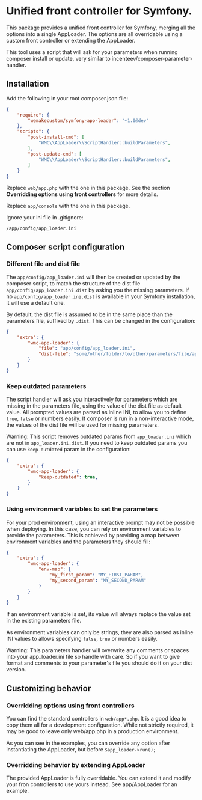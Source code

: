 # Unified front controller for Symfony.

This package provides a unified front controller for Symfony, merging all the
options into a single AppLoader. The options are all overridable using a custom
front controller or extending the AppLoader.

This tool uses a script that will ask for your parameters when running composer
install or update, very similar to incenteev/composer-parameter-handler.

## Installation

Add the following in your root composer.json file:

```json
{
    "require": {
        "wemakecustom/symfony-app-loader": "~1.0@dev"
    },
    "scripts": {
        "post-install-cmd": [
            "WMC\\AppLoader\\ScriptHandler::buildParameters",
        ],
        "post-update-cmd": [
            "WMC\\AppLoader\\ScriptHandler::buildParameters",
        ]
    }
}
```

Replace ``web/app.php`` with the one in this package.
See the section **Overridding options using front controllers** for more details.

Replace ``app/console`` with the one in this package.

Ignore your ini file in .gitignore:
```
/app/config/app_loader.ini
```

## Composer script configuration

### Different file and dist file

The ``app/config/app_loader.ini`` will then be created or updated by the
composer script, to match the structure of the dist file ``app/config/app_loader.ini.dist``
by asking you the missing parameters. If no ``app/config/app_loader.ini.dist``
is available in your Symfony installation, it will use a default one.

By default, the dist file is assumed to be in the same place than the parameters
file, suffixed by ``.dist``. This can be changed in the configuration:

```json
{
    "extra": {
        "wmc-app-loader": {
            "file": "app/config/app_loader.ini",
            "dist-file": "some/other/folder/to/other/parameters/file/app_loader.ini.dist"
        }
    }
}
```

### Keep outdated parameters

The script handler will ask you interactively for parameters which are missing
in the parameters file, using the value of the dist file as default value.
All prompted values are parsed as inline INI, to allow you to define ``true``,
``false`` or numbers easily.
If composer is run in a non-interactive mode, the values of the dist file
will be used for missing parameters.

Warning: This script removes outdated params from ``app_loader.ini`` which are 
not in ``app_loader.ini.dist``. If you need to keep outdated params you can use
`keep-outdated` param in the configuration:
```json
{
    "extra": {
        "wmc-app-loader": {
            "keep-outdated": true,
        }
    }
}
```

### Using environment variables to set the parameters

For your prod environment, using an interactive prompt may not be possible
when deploying. In this case, you can rely on environment variables to provide
the parameters. This is achieved by providing a map between environment variables
and the parameters they should fill:

```json
{
    "extra": {
        "wmc-app-loader": {
            "env-map": {
                "my_first_param": "MY_FIRST_PARAM",
                "my_second_param": "MY_SECOND_PARAM"
            }
        }
    }
}
```

If an environment variable is set, its value will always replace the value
set in the existing parameters file.

As environment variables can only be strings, they are also parsed as inline
INI values to allows specifying ``false``, ``true`` or numbers easily.

Warning: This parameters handler will overwrite any comments or spaces into
your app_loader.ini file so handle with care. So if you want to give format
and comments to your parameter's file you should do it on your dist version.

## Customizing behavior

### Overridding options using front controllers

You can find the standard controllers in `web/app*.php`. It is a good idea to
copy them all for a development configuration. While not strictly required,
it may be good to leave only web/app.php in a production environment.

As you can see in the examples, you can override any option after instantiating
the AppLoader, but before `$app_loader->run();`

### Overridding behavior by extending AppLoader

The provided AppLoader is fully overridable. You can extend it and modify your
fron controllers to use yours instead. See app/AppLoader for an example.
